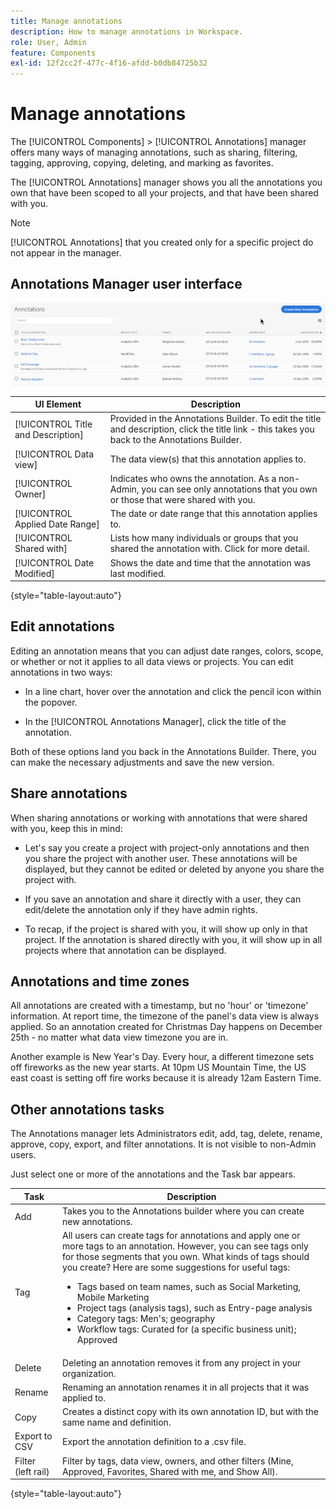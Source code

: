 ```yaml
---
title: Manage annotations
description: How to manage annotations in Workspace.
role: User, Admin
feature: Components
exl-id: 12f2cc2f-477c-4f16-afdd-b0db84725b32
---
```

# Manage annotations

The [!UICONTROL Components] > [!UICONTROL Annotations] manager offers many ways of managing annotations, such as sharing, filtering, tagging, approving, copying, deleting, and marking as favorites.

The [!UICONTROL Annotations] manager shows you all the annotations you own that have been scoped to all your projects, and that have been shared with you. 

>[!NOTE]
>
>[!UICONTROL Annotations] that you created only for a specific project do not appear in the manager.

## Annotations Manager user interface

![](assets/annotation-mgr.png)

| UI Element | Description |
| --- | --- | 
| [!UICONTROL Title and Description] | Provided in the Annotations Builder. To edit the title and description, click the title link - this takes you back to the Annotations Builder.  |
| [!UICONTROL Data view] | The data view(s) that this annotation applies to.  | 
| [!UICONTROL Owner] | Indicates who owns the annotation. As a non-Admin, you can see only annotations that you own or those that were shared with you. |
| [!UICONTROL Applied Date Range] | The date or date range that this annotation applies to. |
| [!UICONTROL Shared with] | Lists how many individuals or groups that you shared the annotation with. Click for more detail. |
| [!UICONTROL Date Modified] | Shows the date and time that the annotation was last modified. |

{style="table-layout:auto"}

## Edit annotations

Editing an annotation means that you can adjust date ranges, colors, scope, or whether or not it applies to all data views or projects. You can edit annotations in two ways:

* In a line chart, hover over the annotation and click the pencil icon within the popover.

* In the [!UICONTROL Annotations Manager], click the title of the annotation.

Both of these options land you back in the Annotations Builder. There, you can make the necessary adjustments and save the new version.

## Share annotations

When sharing annotations or working with annotations that were shared with you, keep this in mind:

* Let's say you create a project with project-only annotations and then you share the project with another user. These annotations will be displayed, but they cannot be edited or deleted by anyone you share the project with. 

* If you save an annotation and share it directly with a user, they can edit/delete the annotation only if they have admin rights.

* To recap, if the project is shared with you, it will show up only in that project. If the annotation is shared directly with you, it will show up in all projects where that annotation can be displayed. 

## Annotations and time zones

All annotations are created with a timestamp, but no 'hour' or 'timezone' information. At report time, the timezone of the panel's data view is always applied. So an annotation created for Christmas Day happens on December 25th - no matter what data view timezone you are in. 

Another example is New Year's Day. Every hour, a different timezone sets off fireworks as the new year starts. At 10pm US Mountain Time, the US east coast is setting off fire works because it is already 12am Eastern Time.

## Other annotations tasks

The Annotations manager lets Administrators edit, add, tag, delete, rename, approve, copy, export, and filter annotations. It is not visible to non-Admin users. 

Just select one or more of the annotations and the Task bar appears.

| Task | Description |
| --- | --- |
| Add | Takes you to the Annotations builder where you can create new annotations. |
| Tag | All users can create tags for annotations and apply one or more tags to an annotation. However, you can see tags only for those segments that you own. What kinds of tags should you create? Here are some suggestions for useful tags:<ul><li>Tags based on team names, such as Social Marketing, Mobile Marketing</li><li>Project tags (analysis tags), such as Entry-page analysis</li><li>Category tags: Men's; geography</li><li>Workflow tags: Curated for (a specific business unit); Approved</li></ul>|
| Delete | Deleting an annotation removes it from any project in your organization. |
| Rename | Renaming an annotation renames it in all projects that it was applied to. |
| Copy | Creates a distinct copy with its own annotation ID, but with the same name and definition.|
| Export to CSV | Export the annotation definition to a .csv file.|
| Filter (left rail) | Filter by tags, data view, owners, and other filters (Mine, Approved, Favorites, Shared with me, and Show All).|

{style="table-layout:auto"}

